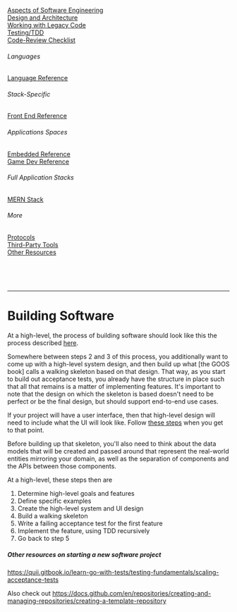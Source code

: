 [Aspects of Software Engineering](general/aspects-of-software-engineering.md) <br>
[Design and Architecture](general/design-and-architecture/README.md) <br>
[Working with Legacy Code](general/legacy-code/legacy-code-tools.md) <br>
[Testing/TDD](general/testing/README.md) <br>
[Code-Review Checklist](general/processes/code-review-checklist.md) <br>

###### Languages
[Language Reference](./language-reference/README.md) <br>

###### Stack-Specific
[Front End Reference](./front-end-reference/README.md) <br>

###### Applications Spaces
[Embedded Reference](./embedded-reference/README.md) <br>
[Game Dev Reference](./game-dev-reference/README.md) <br>

###### Full Application Stacks
[MERN Stack](./application-stacks/MERN/README.md)

###### More
[Protocols](./protocols/README.md) <br>
[Third-Party Tools](tools/README.md) <br>
[Other Resources](resources/README.md) <br>

<br><br><br>

---

# Building Software

At a high-level, the process of building software should look like this the process described [here](./general/design-and-architecture/behavior-driven-development/README.md#high-level-process).

Somewhere between steps 2 and 3 of this process, you additionally want to come up with a high-level system design, and then build up what [the GOOS book] calls a walking skeleton based on that design. That way, as you start to build out acceptance tests, you already have the structure in place such that all that remains is a matter of implementing features. It's important to note that the design on which the skeleton is based doesn't need to be perfect or be the final design, but should support end-to-end use cases.

If your project will have a user interface, then  that high-level design will need to include what the UI will look like. Follow [these steps](./front-end-reference/README.md#the-process-of-building-user-interfaces) when you get to that point.

Before building up that skeleton, you'll also need to think about the data models that will be created and passed around that represent the real-world entities mirroring your domain, as well as the separation of components and the APIs between those components. 

At a high-level, these steps then are

1. Determine high-level goals and features
2. Define specific examples
3. Create the high-level system and UI design
4. Build a walking skeleton
5. Write a failing acceptance test for the first feature
6. Implement the feature, using TDD recursively
7. Go back to step 5

##### Other resources on starting a new software project
https://quii.gitbook.io/learn-go-with-tests/testing-fundamentals/scaling-acceptance-tests

Also check out https://docs.github.com/en/repositories/creating-and-managing-repositories/creating-a-template-repository